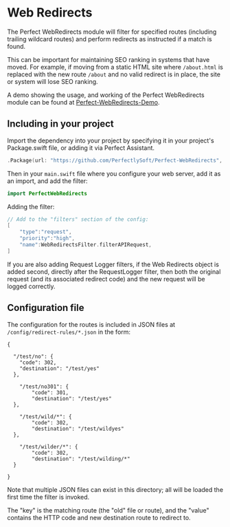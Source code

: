 # Web Redirects

The Perfect WebRedirects module will filter for specified routes (including trailing wildcard routes) and perform redirects as instructed if a match is found.

This can be important for maintaining SEO ranking in systems that have moved. For example, if moving from a static HTML site where `/about.html` is replaced with the new route `/about` and no valid redirect is in place, the site or system will lose SEO ranking.

A demo showing the usage, and working of the Perfect WebRedirects module can be found at [Perfect-WebRedirects-Demo](https://github.com/PerfectExamples/Perfect-WebRedirects-Demo).

## Including in your project

Import the dependency into your project by specifying it in your project's Package.swift file, or adding it via Perfect Assistant.

``` swift
.Package(url: "https://github.com/PerfectlySoft/Perfect-WebRedirects", majorVersion: 1),
```

Then in your `main.swift` file where you configure your web server, add it as an import, and add the filter:

``` swift
import PerfectWebRedirects
```

Adding the filter:

``` swift
// Add to the "filters" section of the config:
[
	"type":"request",
	"priority":"high",
	"name":WebRedirectsFilter.filterAPIRequest,
]
```

If you are also adding Request Logger filters, if the Web Redirects object is added second, directly after the RequestLogger filter, then both the original request (and its associated redirect code) and the new request will be logged correctly.

## Configuration file

The configuration for the routes is included in JSON files at `/config/redirect-rules/*.json` in the form:

```
{

  "/test/no": {
	"code": 302,
	"destination": "/test/yes"
  },

	"/test/no301": {
		"code": 301,
		"destination": "/test/yes"
  },
  
	"/test/wild/*": {
		"code": 302,
		"destination": "/test/wildyes"
  },

	"/test/wilder/*": {
		"code": 302,
		"destination": "/test/wilding/*"
  }

}
```

Note that multiple JSON files can exist in this directory; all will be loaded the first time the filter is invoked.

The "key" is the matching route (the "old" file or route), and the "value" contains the HTTP code and new destination route to redirect to.